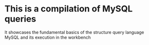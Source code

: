 # This is a compilation of MySQL queries
It showcases the fundamental basics of the structure query language MySQL and its execution in the workbench

